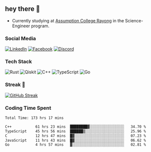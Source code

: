 ## hey there 👋

- Currently studying at [Assumption College Rayong](https://www.acr.ac.th) in the Science-Engineer program.

### Social Media

[![LinkedIn](https://img.shields.io/badge/linkedin-%230077B5.svg?style=for-the-badge&logo=linkedin&logoColor=white)](https://www.linkedin.com/in/kiattisakbeaw/)
[![Facebook](https://img.shields.io/badge/Facebook-%231877F2.svg?style=for-the-badge&logo=Facebook&logoColor=white)](https://www.facebook.com/kiattisakbeawsanburee)
[![Discord](https://img.shields.io/badge/Discord-%235865F2.svg?style=for-the-badge&logo=discord&logoColor=white)](https://discord.gg/dgRsHb5duc)

### Tech Stack
![Rust](https://img.shields.io/badge/rust-%23000000.svg?style=for-the-badge&logo=rust&logoColor=white)
![Qiskit](https://img.shields.io/badge/Qiskit-%236929C4.svg?style=for-the-badge&logo=Qiskit&logoColor=white)
![C++](https://img.shields.io/badge/c++-%2300599C.svg?style=for-the-badge&logo=c%2B%2B&logoColor=white)
![TypeScript](https://img.shields.io/badge/typescript-%23007ACC.svg?style=for-the-badge&logo=typescript&logoColor=white)
![Go](https://img.shields.io/badge/go-%2300ADD8.svg?style=for-the-badge&logo=go&logoColor=white)


### Streak 🚀
[![GitHub Streak](https://streak-stats.demolab.com?user=beawkiattisak&theme=dark&hide_border=true)](https://git.io/streak-stats)
</div>

### Coding Time Spent
<!--START_SECTION:waka-->

```txt
Total Time: 173 hrs 17 mins

C++           61 hrs 23 mins  ████████▓░░░░░░░░░░░░░░░░   34.70 %
TypeScript    45 hrs 56 mins  ██████▒░░░░░░░░░░░░░░░░░░   25.96 %
C             12 hrs 47 mins  █▓░░░░░░░░░░░░░░░░░░░░░░░   07.23 %
JavaScript    11 hrs 43 mins  █▓░░░░░░░░░░░░░░░░░░░░░░░   06.62 %
Go            4 hrs 57 mins   ▓░░░░░░░░░░░░░░░░░░░░░░░░   02.81 %
```

<!--END_SECTION:waka-->
